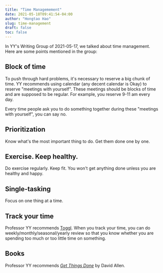 ```yaml
---
title: "Time Managemement"
date: 2021-05-18T09:41:54-04:00
author: "Hongtao Hao"
slug: time-management
draft: false
toc: false
---
```


In YY's Writing Group of 2021-05-17, we talked about time management. Here are some points mentioned in the group:

## Block of time

To push through hard problems, it's necessary to reserve a big chunk of time. YY recommends using calendar (any decent calendar is Okay) to reserve "meetings with yourself". These meetings should be blocks of time and are supposed to be regular. For example, you reserve 9-11 am every day. 

Every time people ask you to do something together during these "meetings with yourself", you can say no. 

## Prioritization

Know what's the most important thing to do. Get them done one by one. 

## Exercise. Keep healthy. 

Do exercise regularly. Keep fit. You won't get anything done unless you are healthy and happy. 

## Single-tasking

Focus on one thing at a time.

## Track your time

Professor YY recommends [Toggl](https://toggl.com/). When you track your time, you can do weekly/monthly/seasonal/yearly review so that you know whether you are spending too much or too little time on something. 

## Books
Professor YY recommends [*Get Things Done*](https://www.amazon.com/Getting-Things-Done-David-Allen-audiobook/dp/B01B6WSK5C/ref=sr_1_1?crid=2KLMS8I27XW8J&dchild=1&keywords=get+things+done+david+allen&qid=1621345978&sprefix=get+things+done%2Caps%2C188&sr=8-1) by David Allen.